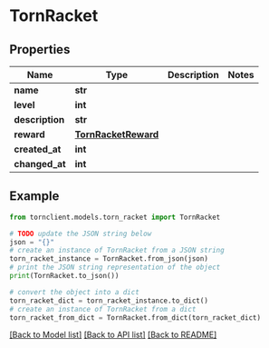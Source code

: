 # TornRacket


## Properties

Name | Type | Description | Notes
------------ | ------------- | ------------- | -------------
**name** | **str** |  | 
**level** | **int** |  | 
**description** | **str** |  | 
**reward** | [**TornRacketReward**](TornRacketReward.md) |  | 
**created_at** | **int** |  | 
**changed_at** | **int** |  | 

## Example

```python
from tornclient.models.torn_racket import TornRacket

# TODO update the JSON string below
json = "{}"
# create an instance of TornRacket from a JSON string
torn_racket_instance = TornRacket.from_json(json)
# print the JSON string representation of the object
print(TornRacket.to_json())

# convert the object into a dict
torn_racket_dict = torn_racket_instance.to_dict()
# create an instance of TornRacket from a dict
torn_racket_from_dict = TornRacket.from_dict(torn_racket_dict)
```
[[Back to Model list]](../README.md#documentation-for-models) [[Back to API list]](../README.md#documentation-for-api-endpoints) [[Back to README]](../README.md)


